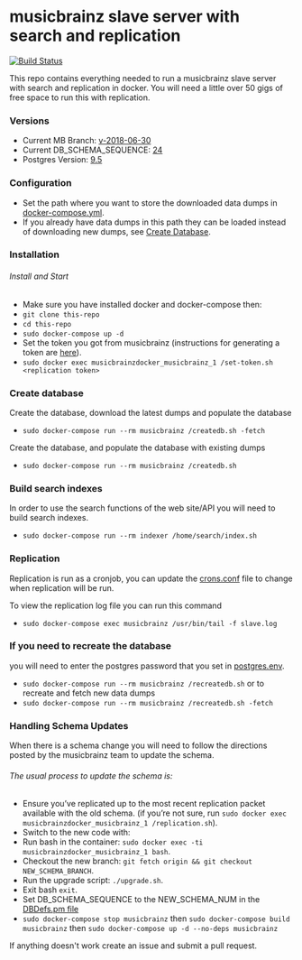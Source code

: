 musicbrainz slave server with search and replication
==================

[![Build Status](https://travis-ci.org/metabrainz/musicbrainz-docker.svg?branch=master)](https://travis-ci.org/metabrainz/musicbrainz-docker)

This repo contains everything needed to run a musicbrainz slave server with search and replication in docker.
You will need a little over 50 gigs of free space to run this with replication.

### Versions
* Current MB Branch: [v-2018-06-30](musicbrainz-dockerfile/Dockerfile#L24)
* Current DB_SCHEMA_SEQUENCE: [24](musicbrainz-dockerfile/DBDefs.pm#L107)
* Postgres Version: [9.5](postgres-dockerfile/Dockerfile#L1)

### Configuration
* Set the path where you want to store the downloaded data dumps in [docker-compose.yml](./docker-compose.yml).
* If you already have data dumps in this path they can be loaded instead of downloading new dumps, see [Create Database](#create-database).

### Installation

###### Install and Start
* Make sure you have installed docker and docker-compose then:
* `git clone this-repo`
* `cd this-repo`
* `sudo docker-compose up -d`
* Set the token you got from musicbrainz (instructions for generating a token are [here](http://blog.musicbrainz.org/2015/05/19/schema-change-release-2015-05-18-including-upgrade-instructions/)).
* `sudo docker exec musicbrainzdocker_musicbrainz_1 /set-token.sh <replication token>`

### Create database
Create the database, download the latest dumps and populate the database

* `sudo docker-compose run --rm musicbrainz /createdb.sh -fetch`

Create the database, and populate the database with existing dumps

* `sudo docker-compose run --rm musicbrainz /createdb.sh`

### Build search indexes
In order to use the search functions of the web site/API you will need to build search indexes.

* `sudo docker-compose run --rm indexer /home/search/index.sh`

### Replication
Replication is run as a cronjob, you can update the [crons.conf](musicbrainz-dockerfile/scripts/crons.conf) file to change when replication will be run.

To view the replication log file you can run this command
* `sudo docker-compose exec musicbrainz /usr/bin/tail -f slave.log`

### If you need to recreate the database
you will need to enter the postgres password that you set in [postgres.env](postgres-dockerfile/postgres.env).
* `sudo docker-compose run --rm musicbrainz /recreatedb.sh`
or to recreate and fetch new data dumps
* `sudo docker-compose run --rm musicbrainz /recreatedb.sh -fetch`

### Handling Schema Updates
When there is a schema change you will need to follow the directions posted by the musicbrainz team to update the schema.

###### The usual process to update the schema is:

* Ensure you’ve replicated up to the most recent replication packet available with the old schema. (if you’re not sure, run `sudo docker exec musicbrainzdocker_musicbrainz_1 /replication.sh`).
* Switch to the new code with:
* Run bash in the container: `sudo docker exec -ti musicbrainzdocker_musicbrainz_1 bash`.
* Checkout the new branch: `git fetch origin && git checkout NEW_SCHEMA_BRANCH`.
* Run the upgrade script: `./upgrade.sh`.
* Exit bash `exit`.
* Set DB_SCHEMA_SEQUENCE to the NEW_SCHEMA_NUM in the [DBDefs.pm file](musicbrainz-dockerfile/DBDefs.pm#L95)
* `sudo docker-compose stop musicbrainz` then `sudo docker-compose build musicbrainz` then `sudo docker-compose up -d --no-deps musicbrainz`

If anything doesn't work create an issue and submit a pull request.
